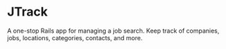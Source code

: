 # JTrack
A one-stop Rails app for managing a job search. Keep track of companies, jobs, locations, categories, contacts, and more.